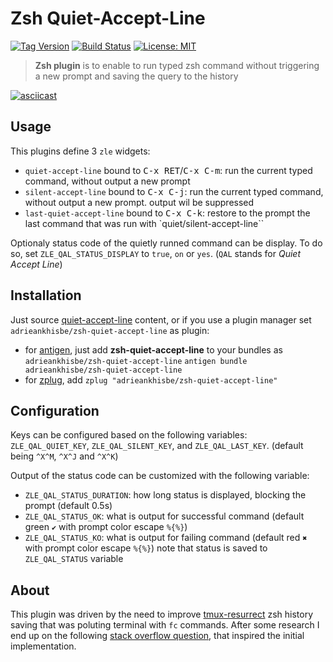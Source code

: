 Zsh Quiet-Accept-Line
=====================

[![Tag Version](https://img.shields.io/github/tag/AdrieanKhisbe/zsh-quiet-accept-line.svg)](https://github.com/AdrieanKhisbe/zsh-quiet-accept-line/tags)
[![Build Status](https://img.shields.io/github/checks-status/AdrieanKhisbe/zsh-quiet-accept-line/master)](https://github.com/AdrieanKhisbe/dirzsh-quiet-accept-lineactions/actions)
[![License: MIT](https://img.shields.io/badge/License-MIT-blue.svg)](https://opensource.org/licenses/MIT)


> **Zsh plugin** is to enable to run typed zsh command without triggering a new prompt and saving the query to the history

[![asciicast](https://asciinema.org/a/143440.png)](https://asciinema.org/a/143440)

## Usage
This plugins define 3 `zle` widgets:

- `quiet-accept-line` bound to <kbd>C-x RET</kbd>/<kbd>C-x C-m</kbd>: run the current typed command, without output a new prompt
- `silent-accept-line` bound to <kbd>C-x C-j</kbd>: run the current typed command, without output a new prompt. output wil be suppressed
- `last-quiet-accept-line` bound to <kbd>C-x C-k</kbd>: restore to the prompt the last command that was run with `quiet/silent-accept-line``

Optionaly status code of the quietly runned command can be display.
To do so, set `ZLE_QAL_STATUS_DISPLAY` to `true`, `on` or `yes`.
(`QAL` stands for *Quiet Accept Line*)

## Installation

Just source [quiet-accept-line](./quiet-accept-line.zsh) content, or if you use a plugin manager set `adrieankhisbe/zsh-quiet-accept-line` as plugin:

- for [antigen](https://github.com/zsh-users/antigen), just add **zsh-quiet-accept-line** to your bundles as `adrieankhisbe/zsh-quiet-accept-line`
   `antigen bundle adrieankhisbe/zsh-quiet-accept-line`
- for [zplug](https://github.com/zplug/zplug), add `zplug "adrieankhisbe/zsh-quiet-accept-line"`

## Configuration

Keys can be configured based on the following variables: `ZLE_QAL_QUIET_KEY`, `ZLE_QAL_SILENT_KEY`, and `ZLE_QAL_LAST_KEY`. (default being `^X^M`, `^X^J` and `^X^K`)

Output of the status code can be customized with the following variable:

- `ZLE_QAL_STATUS_DURATION`: how long status is displayed, blocking the prompt (default 0.5s)
- `ZLE_QAL_STATUS_OK`: what is output for successful command (default green `✔` with prompt color escape `%{%}`)
- `ZLE_QAL_STATUS_KO`: what is output for failing command (default red `✖` with prompt color escape `%{%}`)
  note that status is saved to `ZLE_QAL_STATUS` variable

## About

This plugin was driven by the need to improve [tmux-resurrect](https://github.com/tmux-plugins/tmux-resurrect/blob/master/CHANGELOG.md) zsh history saving that was poluting terminal with `fc` commands.
After some research I end up on the following [stack overflow question](https://unix.stackexchange.com/questions/336680/how-to-execute-command-without-storing-it-in-history-even-for-up-key-in-zsh), that inspired the initial implementation.
